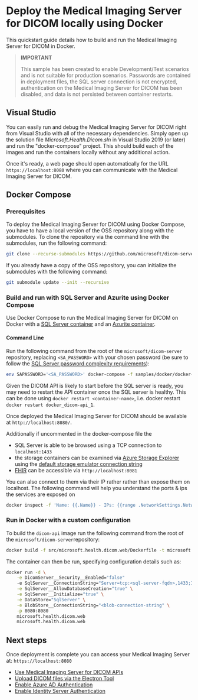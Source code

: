 # Deploy the Medical Imaging Server for DICOM locally using Docker

This quickstart guide details how to build and run the Medical Imaging Server for DICOM in Docker.

> **IMPORTANT**
>
> This sample has been created to enable Development/Test scenarios and is not suitable for production scenarios. Passwords are contained in deployment files, the SQL server connection is not encrypted, authentication on the Medical Imaging Server for DICOM has been disabled, and data is not persisted between container restarts.

## Visual Studio

You can easily run and debug the Medical Imaging Server for DICOM right from Visual Studio with all of the necessary dependencies. Simply open up the solution file *Microsoft.Health.Dicom.sln* in Visual Studio 2019 (or later) and run the "docker-compose" project. This should build each of the images and run the containers locally without any additional action.

Once it's ready, a web page should open automatically for the URL `https://localhost:8080` where you can communicate with the Medical Imaging Server for DICOM.

## Docker Compose

### Prerequisites

To deploy the Medical Imaging Server for DICOM using Docker Compose, you have to have a local version of the OSS repository along with the submodules. To clone the repository via the command line with the submodules, run the following command:

```bash
git clone --recurse-submodules https://github.com/microsoft/dicom-server.git
```

If you already have a copy of the OSS repository, you can initialize the submodules with the following command:

```bash
git submodule update --init --recursive
```

### Build and run with SQL Server and Azurite using Docker Compose

Use Docker Compose to run the Medical Imaging Server for DICOM on Docker with a [SQL Server container](https://docs.microsoft.com/sql/linux/quickstart-install-connect-docker?view=sql-server-ver15&pivots=cs1-bash) and an [Azurite container](https://github.com/Azure/Azurite).

#### Command Line

Run the following command from the root of the `microsoft/dicom-server` repository, replacing `<SA_PASSWORD>` with your chosen password (be sure to follow the [SQL Server password complexity requirements](https://docs.microsoft.com/sql/relational-databases/security/password-policy?view=sql-server-ver15#password-complexity)):

```bash
env SAPASSWORD='<SA_PASSWORD>' docker-compose -f samples/docker/docker-compose.yaml -p dicom-server up -d
```

Given the DICOM API is likely to start before the SQL server is ready, you may need to restart the API container once the SQL server is healthy. This can be done using `docker restart <container-name>`, i.e. docker restart `docker restart docker_dicom-api_1`.

Once deployed the Medical Imaging Server for DICOM should be available at `http://localhost:8080/`.

Additionally if uncommented in the docker-compose file the
* SQL Server is able to be browsed using a TCP connection to `localhost:1433`
* the storage containers can be examined via [Azure Storage Explorer](https://azure.microsoft.com/features/storage-explorer/) using the [default storage emulator connection string](https://docs.microsoft.com/en-us/azure/storage/common/storage-use-emulator#connect-to-the-emulator-account-using-the-well-known-account-name-and-key)
* [FHIR](https://github.com/microsoft/fhir-server) can be accessible via `http://localhost:8081`

You can also connect to them via their IP rather rather than expose them on localhost. The following command will help you understand the ports & ips the services are exposed on

```bash
docker inspect -f 'Name: {{.Name}} - IPs: {{range .NetworkSettings.Networks}}{{.IPAddress}}{{end}} - Ports: {{.Config.ExposedPorts}}' $(docker ps -aq)
```

### Run in Docker with a custom configuration

To build the `dicom-api` image run the following command from the root of the `microsoft/dicom-server`repository:

```bash
docker build -f src/microsoft.health.dicom.web/Dockerfile -t microsoft.health.dicom.web .
```

The container can then be run, specifying configuration details such as:

```bash
docker run -d \
    -e DicomServer__Security__Enabled="false"
    -e SqlServer__ConnectionString="Server=tcp:<sql-server-fqdn>,1433;Initial Catalog=Dicom;Persist Security Info=False;User ID=sa;Password=<sql-sa-password>;MultipleActiveResultSets=False;Connection Timeout=30;" \
    -e SqlServer__AllowDatabaseCreation="true" \
    -e SqlServer__Initialize="true" \
    -e DataStore="SqlServer" \
    -e BlobStore__ConnectionString="<blob-connection-string" \
    -p 8080:8080
    microsoft.health.dicom.web
    microsoft.health.dicom.web
```

## Next steps

Once deployment is complete you can access your Medical Imaging Server at: `https://localhost:8080`

* [Use Medical Imaging Server for DICOM APIs](../tutorials/use-the-medical-imaging-server-apis.md)
* [Upload DICOM files via the Electron Tool](../../tools/dicom-web-electron)
* [Enable Azure AD Authentication](../how-to-guides/enable-authentication-with-tokens.md)
* [Enable Identity Server Authentication](../development/identity-server-authentication.md)

